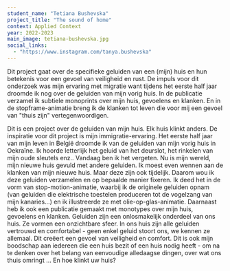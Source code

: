 ```yaml
---
student_name: "Tetiana Bushevska"
project_title: "The sound of home"
context: Applied Context
year: 2022-2023
main_image: tetiana-bushevska.jpg
social_links:
  - "https://www.instagram.com/tanya.bushevska"
---
```

Dit project gaat over de specifieke geluiden van een (mijn) huis en hun betekenis voor een gevoel van veiligheid en rust. De impuls voor dit onderzoek was mijn ervaring met migratie want tijdens het eerste half jaar droomde ik nog over de geluiden van mijn vorig huis. In de publicatie verzamel ik subtiele monoprints over mijn huis, gevoelens en klanken. En in de stopframe-animatie breng ik de klanken tot leven die voor mij een gevoel van "thuis zijn" vertegenwoordigen.

Dit is een project over de geluiden van mijn huis. Elk huis klinkt anders. De inspiratie voor dit project is mijn immigratie-ervaring. Het eerste half jaar van mijn leven in België droomde ik van de geluiden van mijn vorig huis in Oekraïne. Ik hoorde letterlijk het geluid van het deurslot, het rinkelen van mijn oude sleutels enz.. Vandaag ben ik het vergeten. Nu is mijn wereld, mijn nieuwe huis gevuld met andere geluiden. Ik moest even wennen aan de klanken van mijn nieuwe huis. Maar deze zijn ook tijdelijk. Daarom wou ik deze geluiden verzamelen en op bepaalde manier fixeren. Ik deed het in de vorm van stop-motion-animatie, waarbij ik de originele geluiden opnam (van geluiden die elektrische toestelen produceren tot de vogelzang van mijn kanaries...) en ik illustreerde ze met olie-op-glas-animatie. Daarnaast heb ik ook een publicatie gemaakt met monotypes over mijn huis, gevoelens en klanken. Geluiden zijn een onlosmakelijk onderdeel van ons huis. Ze vormen een onzichtbare sfeer. In ons huis zijn alle geluiden vertrouwd en comfortabel - geen enkel geluid stoort ons, we kennen ze allemaal. Dit creëert een gevoel van veiligheid en comfort. Dit is ook mijn boodschap aan iedereen die een huis bezit of een huis nodig heeft - om na te denken over het belang van eenvoudige alledaagse dingen, over wat ons thuis omringt ... En hoe klinkt uw huis?